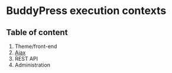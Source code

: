 # BuddyPress execution contexts

## Table of content

1. Theme/front-end
2. [Ajax](./ajax.md)
3. REST API
3. Administration
